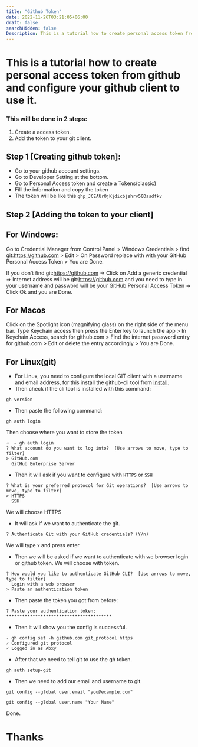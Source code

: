 ```yaml
---
title: "Github Token"
date: 2022-11-26T03:21:05+06:00
draft: false
searchHidden: false
Description: This is a tutorial how to create personal access token from github and configure your github client to use it.
---
```

# This is a tutorial how to create personal access token from github and configure your github client to use it.
### This will be done in 2 steps:
1. Create a access token.
2. Add the token to your git client.

## Step 1 [Creating github token]:
- Go to your github account settings.
- Go to Developer Setting at the bottom.
- Go to Personal Access token and create a Tokens(classic)
- Fill the information and copy the token
- The token will be like this ```ghp_JCEAUrOjKjdicbjshrv50Dasdfkv```
## Step 2 [Adding the token to your client]

## For Windows:
Go to Credential Manager from Control Panel > Windows Credentials > find git:https://github.com > Edit > On Password replace with with your GitHub Personal Access Token > You are Done.
	
If you don’t find git:https://github.com => Click on Add a generic credential => Internet address will be git:https://github.com and you need to type in your username and password will be your GitHub Personal Access Token => Click Ok and you are Done.
## For Macos
Click on the Spotlight icon (magnifying glass) on the right side of the menu bar. Type Keychain access then press the Enter key to launch the app > In Keychain Access, search for github.com > Find the internet password entry for github.com > Edit or delete the entry accordingly > You are Done.

## For Linux(git)
- For Linux, you need to configure the local GIT client with a username and email address,
for this install the github-cli tool from [install](https://github.com/cli/cli#installation).
- Then check if the cli tool is installed with this command:
```
gh version
```
- Then paste the following command:
```
gh auth login
```
Then choose where you want to store the token
```
➜  ~ gh auth login
? What account do you want to log into?  [Use arrows to move, type to filter]
> GitHub.com
  GitHub Enterprise Server
```
- Then it will ask if you want to configure with ```HTTPS``` or ```SSH```
```
? What is your preferred protocol for Git operations?  [Use arrows to move, type to filter]
> HTTPS
  SSH
```
We will choose HTTPS
- It will ask if we want to authenticate the git.
```
? Authenticate Git with your GitHub credentials? (Y/n)
```
We will type ```Y``` and press enter
- Then we will be asked if we want to authenticate with we browser login or github token. We will choose with token.
```
? How would you like to authenticate GitHub CLI?  [Use arrows to move, type to filter]
  Login with a web browser
> Paste an authentication token
```
- Then paste the token you got from before:
```
? Paste your authentication token: ****************************************
```
- Then it will show you the config is successful.
```
- gh config set -h github.com git_protocol https
✓ Configured git protocol
✓ Logged in as Abxy
```
- After that we need to tell git to use the gh token.
```
gh auth setup-git
```
- Then we need to add our email and username to git.
```
git config --global user.email "you@example.com"
```
```
git config --global user.name "Your Name"
```
Done.
# Thanks 
